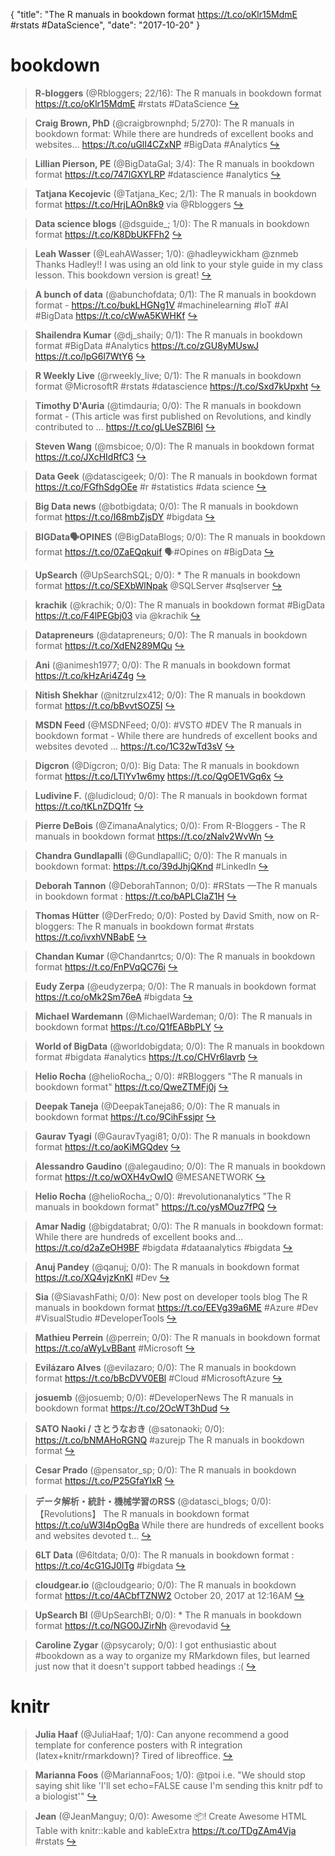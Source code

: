 {
  "title": "The R manuals in bookdown format https://t.co/oKlr15MdmE #rstats #DataScience",
  "date": "2017-10-20"
}

# bookdown

> **R-bloggers** (@Rbloggers; 22/16): The R manuals in bookdown format https://t.co/oKlr15MdmE #rstats #DataScience  [&#8618;](https://twitter.com/xieyihui/status/921145147286581248)

<!-- -->


> **Craig Brown, PhD** (@craigbrownphd; 5/270): The R manuals in bookdown format: While there are hundreds of excellent books and websites… https://t.co/uGlI4CZxNP #BigData #Analytics  [&#8618;](https://twitter.com/xieyihui/status/921147210774880257)

<!-- -->


> **Lillian Pierson, PE** (@BigDataGal; 3/4): The R manuals in bookdown format https://t.co/747lGXYLRP #datascience #analytics  [&#8618;](https://twitter.com/xieyihui/status/921152963606990848)

<!-- -->


> **Tatjana Kecojevic** (@Tatjana_Kec; 2/1): The R manuals in bookdown format https://t.co/HrjLAOn8k9 via @Rbloggers  [&#8618;](https://twitter.com/xieyihui/status/921152005002924032)

<!-- -->


> **Data science blogs** (@dsguide_; 1/0): The R manuals in bookdown format https://t.co/K8DbUKFFh2  [&#8618;](https://twitter.com/xieyihui/status/921143245039702016)

<!-- -->


> **Leah Wasser** (@LeahAWasser; 1/0): @hadleywickham @znmeb Thanks Hadley!! I was using an old link to your style guide in my class lesson. This bookdown version is great!  [&#8618;](https://twitter.com/xieyihui/status/920980151361454080)

<!-- -->


> **A bunch of data** (@abunchofdata; 0/1): The R manuals in bookdown format - https://t.co/bukLHGNg1V #machinelearning #IoT #AI #BigData https://t.co/cWwA5KWHKf  [&#8618;](https://twitter.com/xieyihui/status/921160976795361281)

<!-- -->


> **Shailendra Kumar** (@dj_shaily; 0/1): The R manuals in bookdown format #BigData #Analytics https://t.co/zGU8yMUswJ https://t.co/lpG6l7WtY6  [&#8618;](https://twitter.com/xieyihui/status/921147029203533824)

<!-- -->


> **R Weekly Live** (@rweekly_live; 0/1): The R manuals in bookdown format @MicrosoftR #rstats #datascience https://t.co/Sxd7kUpxht  [&#8618;](https://twitter.com/xieyihui/status/921141035748806659)

<!-- -->


> **Timothy D'Auria** (@timdauria; 0/0): The R manuals in bookdown format - (This article was first published on Revolutions, and kindly contributed to ... https://t.co/gLUeSZBl6I  [&#8618;](https://twitter.com/xieyihui/status/921168549208522753)

<!-- -->


> **Steven Wang** (@msbicoe; 0/0): The R manuals in bookdown format https://t.co/JXcHIdRfC3  [&#8618;](https://twitter.com/xieyihui/status/921166841879265280)

<!-- -->


> **Data Geek** (@datascigeek; 0/0): The R manuals in bookdown format https://t.co/FGfhSdgOEe #r #statistics #data science  [&#8618;](https://twitter.com/xieyihui/status/921163557429022720)

<!-- -->


> **Big Data news** (@botbigdata; 0/0): The R manuals in bookdown format https://t.co/I68mbZjsDY #bigdata  [&#8618;](https://twitter.com/xieyihui/status/921163305120686081)

<!-- -->


> **BIGData🗣OPINES** (@BigDataBlogs; 0/0): The R manuals in bookdown format https://t.co/0ZaEQqkuif 🗣#Opines on #BigData  [&#8618;](https://twitter.com/xieyihui/status/921160071823986688)

<!-- -->


> **UpSearch** (@UpSearchSQL; 0/0): * The R manuals in bookdown format https://t.co/SEXbWlNpak @SQLServer #sqlserver  [&#8618;](https://twitter.com/xieyihui/status/921159432620445696)

<!-- -->


> **krachik** (@krachik; 0/0): The R manuals in bookdown format #BigData https://t.co/F4lPEGbj03 via @krachik  [&#8618;](https://twitter.com/xieyihui/status/921154784773791746)

<!-- -->


> **Datapreneurs** (@datapreneurs; 0/0): The R manuals in bookdown format https://t.co/XdEN289MQu  [&#8618;](https://twitter.com/xieyihui/status/921152711340457986)

<!-- -->


> **Ani** (@animesh1977; 0/0): The R manuals in bookdown format https://t.co/kHzAri4Z4g  [&#8618;](https://twitter.com/xieyihui/status/921152094454927362)

<!-- -->


> **Nitish Shekhar** (@nitzrulzx412; 0/0): The R manuals in bookdown format https://t.co/bBvvtSOZ5I  [&#8618;](https://twitter.com/xieyihui/status/921149555143528448)

<!-- -->


> **MSDN Feed** (@MSDNFeed; 0/0): #VSTO #DEV The R manuals in bookdown format - While there are hundreds of excellent books and websites devoted ... https://t.co/1C32wTd3sV  [&#8618;](https://twitter.com/xieyihui/status/921149173809975298)

<!-- -->


> **Digcron** (@Digcron; 0/0): Big Data: The R manuals in bookdown format https://t.co/LTlYv1w6my https://t.co/QgOE1VGq6x  [&#8618;](https://twitter.com/xieyihui/status/921148299712843776)

<!-- -->


> **Ludivine F.** (@ludicloud; 0/0): The R manuals in bookdown format https://t.co/tKLnZDQ1fr  [&#8618;](https://twitter.com/xieyihui/status/921147778717364225)

<!-- -->


> **Pierre DeBois** (@ZimanaAnalytics; 0/0): From R-Bloggers - The R manuals in bookdown format https://t.co/zNalv2WvWn  [&#8618;](https://twitter.com/xieyihui/status/921147735360921600)

<!-- -->


> **Chandra Gundlapalli** (@GundlapalliC; 0/0): The R manuals in bookdown format: https://t.co/39dJhjQKnd #LinkedIn  [&#8618;](https://twitter.com/xieyihui/status/921147570398945281)

<!-- -->


> **Deborah Tannon** (@DeborahTannon; 0/0): #RStats —The R manuals in bookdown format : https://t.co/bAPLClaZ1H  [&#8618;](https://twitter.com/xieyihui/status/921147549536440320)

<!-- -->


> **Thomas Hütter** (@DerFredo; 0/0): Posted by David Smith, now on R-bloggers: The R manuals in bookdown format #rstats https://t.co/ivxhVNBabE  [&#8618;](https://twitter.com/xieyihui/status/921147334351876096)

<!-- -->


> **Chandan Kumar** (@Chandanrtcs; 0/0): The R manuals in bookdown format https://t.co/FnPVqQC76i  [&#8618;](https://twitter.com/xieyihui/status/921147272980819968)

<!-- -->


> **Eudy Zerpa** (@eudyzerpa; 0/0): The R manuals in bookdown format https://t.co/oMk2Sm76eA #bigdata  [&#8618;](https://twitter.com/xieyihui/status/921147209868967936)

<!-- -->


> **Michael Wardemann** (@MichaelWardeman; 0/0): The R manuals in bookdown format https://t.co/Q1fEABbPLY  [&#8618;](https://twitter.com/xieyihui/status/921147209411739648)

<!-- -->


> **World of BigData** (@worldobigdata; 0/0): The R manuals in bookdown format #bigdata #analytics https://t.co/CHVr6lavrb  [&#8618;](https://twitter.com/xieyihui/status/921147026473148417)

<!-- -->


> **Helio Rocha** (@helioRocha_; 0/0): #RBloggers "The R manuals in bookdown format" https://t.co/QweZTMFj0j  [&#8618;](https://twitter.com/xieyihui/status/921146989382905856)

<!-- -->


> **Deepak Taneja** (@DeepakTaneja86; 0/0): The R manuals in bookdown format https://t.co/9CihFssjpr  [&#8618;](https://twitter.com/xieyihui/status/921146768024358912)

<!-- -->


> **Gaurav Tyagi** (@GauravTyagi81; 0/0): The R manuals in bookdown format https://t.co/aoKiMGQdev  [&#8618;](https://twitter.com/xieyihui/status/921145584291115008)

<!-- -->


> **Alessandro Gaudino** (@alegaudino; 0/0): The R manuals in bookdown format https://t.co/wOXH4vOwIO @MESANETWORK  [&#8618;](https://twitter.com/xieyihui/status/921145207839604737)

<!-- -->


> **Helio Rocha** (@helioRocha_; 0/0): #revolutionanalytics "The R manuals in bookdown format" https://t.co/ysMOuz7fPQ  [&#8618;](https://twitter.com/xieyihui/status/921144037964427264)

<!-- -->


> **Amar Nadig** (@bigdatabrat; 0/0): The R manuals in bookdown format: While there are hundreds of excellent books and… https://t.co/d2aZeOH9BF #bigdata #dataanalytics #bigdata  [&#8618;](https://twitter.com/xieyihui/status/921143432600371200)

<!-- -->


> **Anuj Pandey** (@qanuj; 0/0): The R manuals in bookdown format https://t.co/XQ4vjzKnKI #Dev  [&#8618;](https://twitter.com/xieyihui/status/921143264568315904)

<!-- -->


> **Sia** (@SiavashFathi; 0/0): New post on developer tools blog The R manuals in bookdown format https://t.co/EEVg39a6ME #Azure #Dev #VisualStudio #DeveloperTools  [&#8618;](https://twitter.com/xieyihui/status/921143028143874049)

<!-- -->


> **Mathieu Perrein** (@perrein; 0/0): The R manuals in bookdown format https://t.co/aWyLvBBant #Microsoft  [&#8618;](https://twitter.com/xieyihui/status/921143019973341184)

<!-- -->


> **Evilázaro Alves** (@evilazaro; 0/0): The R manuals in bookdown format https://t.co/bBcDVV0EBl #Cloud #MicrosoftAzure  [&#8618;](https://twitter.com/xieyihui/status/921143019209883648)

<!-- -->


> **josuemb** (@josuemb; 0/0): #DeveloperNews The R manuals in bookdown format https://t.co/2OcWT3hDud  [&#8618;](https://twitter.com/xieyihui/status/921142722165166080)

<!-- -->


> **SATO Naoki / さとうなおき** (@satonaoki; 0/0): https://t.co/bNMAHoRGNQ #azurejp The R manuals in bookdown format  [&#8618;](https://twitter.com/xieyihui/status/921141553166417920)

<!-- -->


> **Cesar Prado** (@pensator_sp; 0/0): The R manuals in bookdown format https://t.co/P25GfaYIxR  [&#8618;](https://twitter.com/xieyihui/status/921140481169510401)

<!-- -->


> **データ解析・統計・機械学習のRSS** (@datasci_blogs; 0/0): 【Revolutions】 The R manuals in bookdown format https://t.co/uW3I4pOgBa 
While there are hundreds of excellent books and websites devoted t…  [&#8618;](https://twitter.com/xieyihui/status/921140165975912448)

<!-- -->


> **6LT Data** (@6ltdata; 0/0): The R manuals in bookdown format : https://t.co/4cG1GJ0ITg #bigdata  [&#8618;](https://twitter.com/xieyihui/status/921138729275797504)

<!-- -->


> **cloudgear.io** (@cloudgeario; 0/0): The R manuals in bookdown format https://t.co/4ACbfTZNW2 October 20, 2017 at 12:16AM  [&#8618;](https://twitter.com/xieyihui/status/921138498870145025)

<!-- -->


> **UpSearch BI** (@UpSearchBI; 0/0): * The R manuals in bookdown format https://t.co/NGO0JZirNh @revodavid  [&#8618;](https://twitter.com/xieyihui/status/921138089304776704)

<!-- -->


> **Caroline Zygar** (@psycaroly; 0/0): I got enthusiastic about #bookdown as a way to organize my RMarkdown files, but learned just now that it doesn't support tabbed headings :(  [&#8618;](https://twitter.com/xieyihui/status/920949222400315392)

<!-- -->


# knitr

> **Julia Haaf** (@JuliaHaaf; 1/0): Can anyone recommend a good template for conference posters with R integration (latex+knitr/rmarkdown)? Tired of libreoffice.  [&#8618;](https://twitter.com/xieyihui/status/921129731864563712)

<!-- -->


> **Marianna Foos** (@MariannaFoos; 1/0): @tpoi i.e. "We should stop saying shit like 'I'll set echo=FALSE cause I'm sending this knitr pdf to a biologist'"  [&#8618;](https://twitter.com/xieyihui/status/920836323270955009)

<!-- -->


> **Jean** (@JeanManguy; 0/0): Awesome 📦! Create Awesome HTML Table with knitr::kable and kableExtra https://t.co/TDgZAm4Vja #rstats  [&#8618;](https://twitter.com/xieyihui/status/921137887575502848)

<!-- -->


